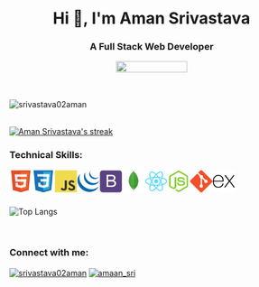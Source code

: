 ### <h1 align="center">Hi :wave:, I'm Aman Srivastava</h1>
<h3 align="center">A Full Stack Web Developer</h3>
<p align="center">
  <img src="https://camo.githubusercontent.com/e4a569755580f96dce0e6d65bc761e0d9aef0fecae524ec73a1b0be60fc934fa/68747470733a2f2f7777772e6d79676f2e67652f75706c6f6164732f626c6f672f313538343032333739352e6a7067" 
     width="50%" 
     height="12%" />
  
</p> 

<br>
<p align="left"> <img src="https://komarev.com/ghpvc/?username=srivastava02aman&label=Profile%20views&color=129e00&style=plastic" alt="srivastava02aman" /> </p>
<br>



<a href="https://github.com/srivastava02aman/github-readme-streak-stats">
        <img title="🔥 Get streak stats for your profile at git.io/streak-stats" alt="Aman Srivastava's streak" src="https://github-readme-streak-stats.herokuapp.com/?user=srivastava02aman&theme=react&hide_border=true&bg_color=0D1117"/>
    </a>










### Technical Skills:
<img align="left" alt="HTML5" width="40px" src="https://github.com/devicons/devicon/blob/master/icons/html5/html5-original.svg">
<img align="left" alt="CSS3" width="40px" src="https://github.com/devicons/devicon/blob/master/icons/css3/css3-original.svg">
<img align="left" alt="JavaScript" width="40px" src="https://github.com/devicons/devicon/blob/master/icons/javascript/javascript-original.svg">
<img align="left" alt="JQuery" width="40px" src="https://github.com/devicons/devicon/blob/master/icons/jquery/jquery-original.svg">
<img align="left" alt="Bootstrap" width="40px" src="https://github.com/devicons/devicon/blob/master/icons/bootstrap/bootstrap-plain.svg">
<img align="left" alt="MongoDB" width="40px" src="https://github.com/devicons/devicon/blob/master/icons/mongodb/mongodb-original.svg">
<img align="left" alt="React" width="40px" src="https://github.com/devicons/devicon/blob/master/icons/react/react-original.svg">
<img align="left" alt="Node" width="40px" src="https://github.com/devicons/devicon/blob/master/icons/nodejs/nodejs-original.svg">
<img align="left" alt="Git" width="40px" src="https://github.com/devicons/devicon/blob/master/icons/git/git-original.svg">
<img align="left" alt="Express" width="40px" src="https://github.com/devicons/devicon/blob/master/icons/express/express-original.svg">

<br><br><br>

![Top Langs](https://github-readme-stats.vercel.app/api/top-langs/?username=srivastava02aman&layout=compact)

<br>
<h3 align="left">Connect with me:</h3>
<p align="left">
<a href="https://linkedin.com/in/srivastava02aman" target="blank"><img align="center" src="https://cliply.co/wp-content/uploads/2021/02/372102050_LINKEDIN_ICON_400px.gif" alt="srivastava02aman" height="40" width="40" /></a>
<a href="https://instagram.com/amaan_sri/" target="blank"><img align="center" src="https://cliply.co/wp-content/uploads/2019/07/371907300_INSTAGRAM_ICON_400px.gif" alt="amaan_sri" height="40" width="40" /></a>
</p>
<!--
**srivastava02aman/srivastava02aman** is a ✨ _special_ ✨ repository because its `README.md` (this file) appears on your GitHub profile.
Here are some ideas to get you started:
- 🔭 I’m currently working on ...
- 🌱 I’m currently learning ...
- 👯 I’m looking to collaborate on ...
- 🤔 I’m looking for help with ...
- 💬 Ask me about ...
- 📫 How to reach me: ...
- 😄 Pronouns: ...
- ⚡ Fun fact: ...
-->
